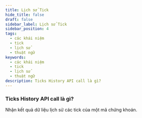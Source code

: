 ```yaml
---
title: Lịch sử Tick
hide_title: false
draft: false
sidebar_label: Lịch sử Tick
sidebar_position: 4
tags:
  - các khái niệm
  - tick
  - lịch sử
  - thuật ngữ
keywords:
  - các khái niệm
  - tick
  - lịch sử
  - thuật ngữ
description: Ticks History API call là gì?
---
```


### Ticks History API call là gì?

Nhận kết quả dữ liệu lịch sử các tick của một mã chứng khoán.
